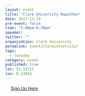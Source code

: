 ```yaml
---
layout: event 
title: "Clark University Mapathon"
date: 2017-11-14
pre-event: false
time: "5:00pm-6:30pm"
speaker:
twitter: ""
organization: Clark University
permalink: event/clarkuniversity/
tags:
  - tuesday
category: event
published: true
lat: 52.18113
lon: 0.13842
---
```

　
[Sign Up Here](https://www.facebook.com/events/512573442440832/?active_tab=about)
　
